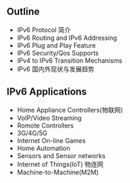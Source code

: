 ## Outline

- IPv6 Protocol 简介
- IPv6 Routing and IPv6 Addressing
- IPv6 Plug and Play Feature
- IPv6 Security/Qos Supports
- IPv4 to IPv6 Transition Mechanisms
- IPv6 国内外现状与发展趋势


## IPv6 Applications

- Home Appliance Controllers(物联网)
- VoIP/Video Streaming
- Romote Controllers
- 3G/4G/5G
- Internet On-line Games
- Home Automation
- Sensors and Sensor networks
- Internet of Things(IoT) 物连网
- Machine-to-Machine(M2M)
